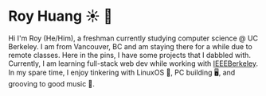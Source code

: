 # Roy Huang ☀ 🌙

Hi I'm Roy (He/Him), a freshman currently studying computer science @ UC Berkeley. I am from Vancouver, BC and am staying there for a while due to remote classes. Here in the pins, I have some projects that I dabbled with. Currently, I am learning full-stack web dev while working with [IEEEBerkeley](https://github.com/IEEEBerkeley). In my spare time, I enjoy tinkering with LinuxOS 🐧, PC building 🖥, and grooving to good music 🎵.

<!--
**royh02/royh02** is a ✨ _special_ ✨ repository because its `README.md` (this file) appears on your GitHub profile.

Here are some ideas to get you started:

- 🔭 I’m currently working on ...
- 🌱 I’m currently learning ...
- 👯 I’m looking to collaborate on ...
- 🤔 I’m looking for help with ...
- 💬 Ask me about ...
- 📫 How to reach me: ...
- 😄 Pronouns: ...
- ⚡ Fun fact: ...
-->
